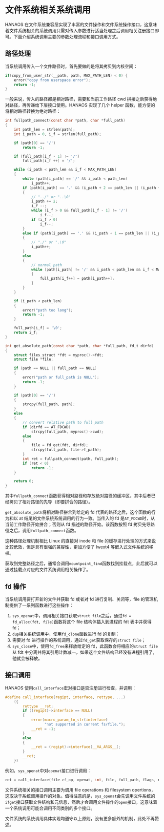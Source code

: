 # 文件系统相关系统调用

HANAOS 在文件系统兼容层实现了丰富的文件操作和文件系统操作接口，这意味着文件系统相关的系统调用只需对传入参数进行适当处理之后调用相关注册接口即可。下面介绍系统调用主要的参数处理流程和接口调用方式。

## 路径处理

当系统调用传入一个文件路径时，首先要做的是将其拷贝到内核空间：

```c
if(copy_from_user_str(__path, path, MAX_PATH_LEN) < 0) {
    error("copy from userspace error");
    return -1;
}
```

一般来说，传入的路径都是相对路径，需要和当前工作路径 cwd 拼接之后获得绝对路径，再传递给下层接口使用。HANAOS 实现了几个 helper 函数，能方便的将相对路径转换为绝对路径：

```c
int fullpath_connect(const char *path, char *full_path)
{
	int path_len = strlen(path);
	int i_path = 0, i_f = strlen(full_path);

	if (path[0] == '/')
		return -1;

	if (full_path[i_f - 1] != '/')
		full_path[i_f ++] = '/';

	while (i_path < path_len && i_f < MAX_PATH_LEN)
	{
		while (path[i_path] == '/' && i_path < path_len)
			i_path++;
		if (path[i_path] == '.' && (i_path + 2 == path_len || (i_path + 2 < path_len && path[i_path + 2] == '/')) && path[i_path + 1] == '.')
		{
			// "../" or "..\0"
			i_path += 2;
			i_f --;
			while (i_f > 0 && full_path[i_f - 1] != '/')
				i_f--;
			if (i_f > 0)
				i_f--;
		}
		else if (path[i_path] == '.' && (i_path + 1 == path_len || (i_path + 1 < path_len && path[i_path + 1] == '/')))
		{
			// "./" or ".\0"
			i_path++;
		}
		else
		{
			// normal path
			while (path[i_path] != '/' && i_path < path_len && i_f < MAX_PATH_LEN)
			{
				full_path[i_f++] = path[i_path++];
			}
		}
	}

	if (i_path < path_len)
	{
		error("path too long");
		return -1;
	}

	full_path[i_f] = '\0';
	return i_f;
}

int get_absolute_path(const char *path, char *full_path, fd_t dirfd)
{
	struct files_struct *fdt = myproc()->fdt;
	struct file *file;

	if (path == NULL || full_path == NULL)
	{
		error("path or full_path is NULL");
		return -1;
	}

	if (path[0] == '/')
	{
		strcpy(full_path, path);
	}
	else
	{
		// convert relative path to full path
		if (dirfd == AT_FDCWD)
			strcpy(full_path, myproc()->cwd);
		else
		{
			file = fd_get(fdt, dirfd);
			strcpy(full_path, file->f_path);
		}
		int ret = fullpath_connect(path, full_path);
		if (ret < 0)
			return -1;
	}

	return 0;
}
```

其中`fullpath_connect`函数获得相对路径和存放绝对路径的缓冲区，其中后者已经拷贝了相对路径的先导（即要拼合的路径）。

`get_absolute_path`将相对路径拼合到给定的 fd 代表的路径之后，这个函数的行为和以 at 结尾的文件系统系统调用的行为一致。当传入的 fd 是`AT_FDCWD`时，从当前工作路径开始拼合；否则从 fd 描述的路径开始。该函数按照 fd 拷贝先导路径之后，调用`fullpath_connect`函数。

这种路径处理机制相比 Linux 的直接对 inode 和 file 的缓存进行处理的方式来说比较低效，但是具有很强的兼容性，更加方便了 lwext4 等嵌入式文件系统的移植。

获取到完整路径之后，通常会调用`mountpoint_find`函数找到挂载点，此后就可以通过挂载点对应的文件系统调用相关操作了。

## fd 操作

当系统调用要打开新的文件并获取 fd 或者对 fd 进行复制、关闭等，file 的管理机制提供了一系列函数进行这些操作：

1. `sys_openat`中，调用相关接口获取`struct file`之后，通过`fd = fd_alloc(fdt, file)`函数将这个 file 结构体插入到进程的 fdt 表中并获得 fd；
2. `dup`相关系统调用中，使用`fd_clone`函数进行 fd 的复制；
3. 需要对 fd 进行操作的系统调用，通过`fd_get`获取保存的`struct file`；
4. `sys_close`中，使用`fd_free`来释放给定的 fd，此函数会将相应的`struct file`从 fdt 中分离并将其引用计数减一。如果这个文件结构已经没有进程引用了，他就会被释放。

## 接口调用

HANAOS 使用`call_interface`宏对接口是否注册进行检查，并调用：

```c
#define call_interface(regipt, interface, rettype, ...)                   \
	({                                                                    \
		rettype __ret;                                                    \
		if ((regipt)->interface == NULL)                                  \
		{                                                                 \
			error(macro_param_to_str(interface)                           \
				  "not supported in current fs/file.");                   \
			__ret = -1;                                                   \
		}                                                                 \
		else                                                              \
		{                                                                 \
			__ret = (regipt)->interface(__VA_ARGS__);                     \
		}                                                                 \
		__ret;                                                            \
	})
```

例如，`sys_openat`中对`openat`接口进行调用：

```c
ret = call_interface(file->f_op, openat, int, file, full_path, flags, mode);
```

文件系统相关的接口调用主要为调用 file operations 和 filesystem opertions，这取决于系统调用操作的对象。值得注意的是，`sys_openat`会先调用文件系统的`ifget`接口获取文件结构和元信息，然后才会调用文件操作的`open`接口，这意味着一个系统调用可能会调用不同类别的多个接口。

文件系统的系统调用具体实现均遵守以上原则，没有更多额外的机制，此处不再赘述。